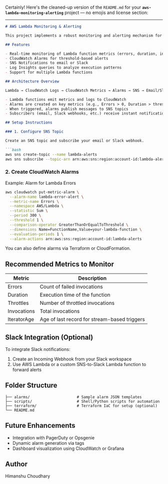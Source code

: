 Certainly! Here's the cleaned-up version of the `README.md` for your **`aws-lambda-monitoring-alerting`** project — no emojis and license section:

---

````markdown
# AWS Lambda Monitoring & Alerting

This project implements a robust monitoring and alerting mechanism for AWS Lambda functions using native AWS services. It is designed to detect runtime anomalies and ensure quick operational responses through alert notifications.

## Features

- Real-time monitoring of Lambda function metrics (errors, duration, invocations)
- CloudWatch Alarms for threshold-based alerts
- SNS Notifications to email or Slack
- Log Insights queries to analyze execution patterns
- Support for multiple Lambda functions

## Architecture Overview

Lambda → CloudWatch Logs → CloudWatch Metrics → Alarms → SNS → Email/Slack

- Lambda functions emit metrics and logs to CloudWatch
- Alarms are created on key metrics (e.g., Errors > 0, Duration > threshold)
- When triggered, alarms publish messages to SNS topics
- Subscribers (email, Slack webhooks, etc.) receive instant notifications

## Setup Instructions

### 1. Configure SNS Topic

Create an SNS topic and subscribe your email or Slack webhook.

```bash
aws sns create-topic --name lambda-alerts
aws sns subscribe --topic-arn arn:aws:sns:region:account-id:lambda-alerts --protocol email --notification-endpoint your@email.com
````

### 2. Create CloudWatch Alarms

Example: Alarm for Lambda Errors

```bash
aws cloudwatch put-metric-alarm \
  --alarm-name lambda-error-alert \
  --metric-name Errors \
  --namespace AWS/Lambda \
  --statistic Sum \
  --period 300 \
  --threshold 1 \
  --comparison-operator GreaterThanOrEqualToThreshold \
  --dimensions Name=FunctionName,Value=your-lambda-function \
  --evaluation-periods 1 \
  --alarm-actions arn:aws:sns:region:account-id:lambda-alerts
```

You can also define alarms via Terraform or CloudFormation.

## Recommended Metrics to Monitor

| Metric      | Description                                  |
| ----------- | -------------------------------------------- |
| Errors      | Count of failed invocations                  |
| Duration    | Execution time of the function               |
| Throttles   | Number of throttled invocations              |
| Invocations | Total invocations                            |
| IteratorAge | Age of last record for stream-based triggers |

## Slack Integration (Optional)

To integrate Slack notifications:

1. Create an Incoming Webhook from your Slack workspace
2. Use AWS Lambda or a custom SNS-to-Slack Lambda function to forward alerts

## Folder Structure

```
├── alarms/                     # Sample alarm JSON templates
├── scripts/                    # Shell/Python scripts for automation
├── terraform/                  # Terraform IaC for setup (optional)
└── README.md
```

## Future Enhancements

* Integration with PagerDuty or Opsgenie
* Dynamic alarm generation via tags
* Dashboard visualization using CloudWatch or Grafana

## Author

Himanshu Choudhary
